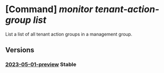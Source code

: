 # [Command] _monitor tenant-action-group list_

List a list of all tenant action groups in a management group.

## Versions

### [2023-05-01-preview](/Resources/mgmt-plane/L3Byb3ZpZGVycy9taWNyb3NvZnQubWFuYWdlbWVudC9tYW5hZ2VtZW50Z3JvdXBzL3t9L3Byb3ZpZGVycy9taWNyb3NvZnQuaW5zaWdodHMvdGVuYW50YWN0aW9uZ3JvdXBz/2023-05-01-preview.xml) **Stable**

<!-- mgmt-plane /providers/microsoft.management/managementgroups/{}/providers/microsoft.insights/tenantactiongroups 2023-05-01-preview -->
